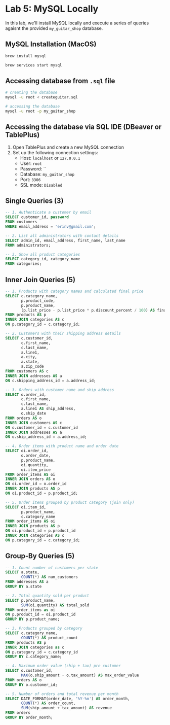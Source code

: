 # Lab 5: MySQL Locally

In this lab, we'll install MySQL locally and execute a series of queries agaisnt the provided `my_guitar_shop` database.

## MySQL Installation (MacOS)

```sh
brew install mysql

brew services start mysql
```

## Accessing database from `.sql` file

```sh
# creating the database
mysql -u root < createguitar.sql

# accessing the database
mysql -u root -p my_guitar_shop
```

## Accessing the database via SQL IDE (DBeaver or TablePlus)

1. Open TablePlus and create a new MySQL connection
2. Set up the following connection settings:
   - Host: `localhost` or `127.0.0.1`
   - User: `root`
   - Password: ``
   - Database: `my_guitar_shop`
   - Port: `3306`
   - SSL mode: `Disabled`

## Single Queries (3)

```sql
-- 1. Authenticate a customer by email
SELECT customer_id, password
FROM customers
WHERE email_address = 'erinv@gmail.com';

-- 2. List all administrators with contact details
SELECT admin_id, email_address, first_name, last_name
FROM administrators;

-- 3. Show all product categories
SELECT category_id, category_name
FROM categories;
```

## Inner Join Queries (5)

```sql
-- 1. Products with category names and calculated final price
SELECT c.category_name,
       p.product_code,
       p.product_name,
       (p.list_price - p.list_price * p.discount_percent / 100) AS final_price
FROM products AS p
INNER JOIN categories AS c
ON p.category_id = c.category_id;

-- 2. Customers with their shipping address details
SELECT c.customer_id,
       c.first_name,
       c.last_name,
       a.line1,
       a.city,
       a.state,
       a.zip_code
FROM customers AS c
INNER JOIN addresses AS a
ON c.shipping_address_id = a.address_id;

-- 3. Orders with customer name and ship address
SELECT o.order_id,
       c.first_name,
       c.last_name,
       a.line1 AS ship_address,
       o.ship_date
FROM orders AS o
INNER JOIN customers AS c
ON o.customer_id = c.customer_id
INNER JOIN addresses AS a
ON o.ship_address_id = a.address_id;

-- 4. Order items with product name and order date
SELECT oi.order_id,
       o.order_date,
       p.product_name,
       oi.quantity,
       oi.item_price
FROM order_items AS oi
INNER JOIN orders AS o
ON oi.order_id = o.order_id
INNER JOIN products AS p
ON oi.product_id = p.product_id;

-- 5. Order items grouped by product category (join only)
SELECT oi.item_id,
       p.product_name,
       c.category_name
FROM order_items AS oi
INNER JOIN products AS p
ON oi.product_id = p.product_id
INNER JOIN categories AS c
ON p.category_id = c.category_id;
```

## Group-By Queries (5)

```sql
-- 1. Count number of customers per state
SELECT a.state,
       COUNT(*) AS num_customers
FROM addresses AS a
GROUP BY a.state

-- 2. Total quantity sold per product
SELECT p.product_name,
       SUM(oi.quantity) AS total_sold
FROM order_items as oi
ON p.product_id = oi.product_id
GROUP BY p.product_name;

-- 3. Products grouped by category
SELECT c.category_name,
       COUNT(*) AS product_count
FROM products AS p
INNER JOIN categories as c
ON p.category_id = c.category_id
GROUP BY c.category_name;

-- 4. Maximum order value (ship + tax) pre customer
SELECT o.customer_id,
       MAX(o.ship_amount + o.tax_amount) AS max_order_value
FROM orders AS o
GROUP BY o.customer_id;

-- 5. Number of orders and total revenue per month
SELECT DATE_FORMAT(order_date, '%Y-%m') AS order_month,
       COUNT(*) AS order_count,
       SUM(ship_amount + tax_amount) AS revenue
FROM orders
GROUP BY order_month;
```

